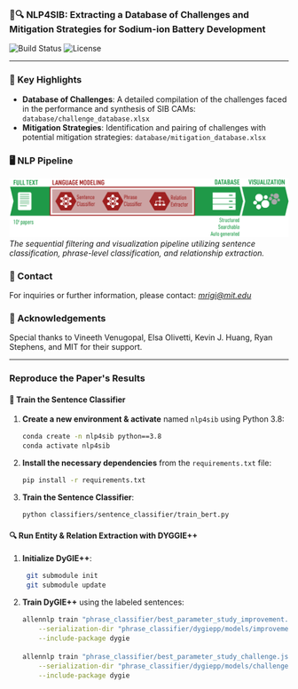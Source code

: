 ### 🔋🔍 **NLP4SIB**: Extracting a Database of Challenges and Mitigation Strategies for Sodium-ion Battery Development 

![Build Status](https://img.shields.io/badge/build-passing-brightgreen)
![License](https://img.shields.io/badge/license-MIT-blue)


---
### 🌟 Key Highlights
- **Database of Challenges**: A detailed compilation of the challenges faced in the performance and synthesis of SIB CAMs: `database/challenge_database.xlsx`
- **Mitigation Strategies**: Identification and pairing of challenges with potential mitigation strategies: `database/mitigation_database.xlsx`

### 🖥️ NLP Pipeline
![NLP Methods](figures/nlpmethods.png)
*The sequential filtering and visualization pipeline utilizing sentence classification, phrase-level classification, and relationship extraction.*

### 📩 Contact
For inquiries or further information, please contact: *mrigi@mit.edu*

### 🙌 Acknowledgements
Special thanks to Vineeth Venugopal, Elsa Olivetti, Kevin J. Huang, Ryan Stephens, and MIT for their support.

---

### **Reproduce the Paper's Results**
#### 🤖 **Train the Sentence Classifier** 

1. **Create a new environment & activate** named `nlp4sib` using Python 3.8:
   ```bash
   conda create -n nlp4sib python==3.8
   conda activate nlp4sib
   ```
2. **Install the necessary dependencies** from the `requirements.txt` file:
   ```bash
   pip install -r requirements.txt
   ```
3. **Train the Sentence Classifier**:
   ```bash
   python classifiers/sentence_classifier/train_bert.py 
   ```

#### 🔍 Run Entity & Relation Extraction with DYGGIE++

1. **Initialize DyGIE++**:
   ```bash
    git submodule init
    git submodule update
   ```
2. **Train DyGIE++** using the labeled sentences:
    ```bash
    allennlp train "phrase_classifier/best_parameter_study_improvement.json" \
        --serialization-dir "phrase_classifier/dygiepp/models/improvement" \
        --include-package dygie
    
    allennlp train "phrase_classifier/best_parameter_study_challenge.json" \
        --serialization-dir "phrase_classifier/dygiepp/models/challenge" \
        --include-package dygie 

